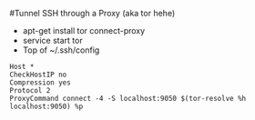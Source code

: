 #Tunnel SSH through a Proxy (aka tor hehe)
* apt-get install tor connect-proxy
* service start tor
* Top of ~/.ssh/config
```
Host *
CheckHostIP no
Compression yes
Protocol 2
ProxyCommand connect -4 -S localhost:9050 $(tor-resolve %h localhost:9050) %p
```
